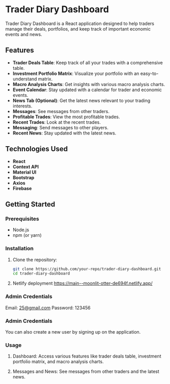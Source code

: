 # Trader Diary Dashboard

Trader Diary Dashboard is a React application designed to help traders manage their deals, portfolios, and keep track of important economic events and news.

## Features

- **Trader Deals Table**: Keep track of all your trades with a comprehensive table.
- **Investment Portfolio Matrix**: Visualize your portfolio with an easy-to-understand matrix.
- **Macro Analysis Charts**: Get insights with various macro analysis charts.
- **Event Calendar**: Stay updated with a calendar for trader and economic events.
- **News Tab (Optional)**: Get the latest news relevant to your trading interests.
- **Messages**: See messages from other traders.
- **Profitable Trades**: View the most profitable trades.
- **Recent Trades**: Look at the recent trades.
- **Messaging**: Send messages to other players.
- **Recent News**: Stay updated with the latest news.

## Technologies Used

- **React**
- **Context API**
- **Material UI**
- **Bootstrap**
- **Axios**
- **Firebase**

## Getting Started

### Prerequisites

- Node.js
- npm (or yarn)

### Installation

1. Clone the repository:
   ```bash
   git clone https://github.com/your-repo/trader-diary-dashboard.git
   cd trader-diary-dashboard
   ```
2. Netlify deployment https://main--moonlit-otter-de694f.netlify.app/

### Admin Credentials

Email: 25@gmail.com
Password: 123456

### Admin Credentials

You can also create a new user by signing up on the application.

### Usage

1. Dashboard: Access various features like trader deals table, investment portfolio matrix, and macro analysis charts.

2. Messages and News: See messages from other traders and the latest news.
